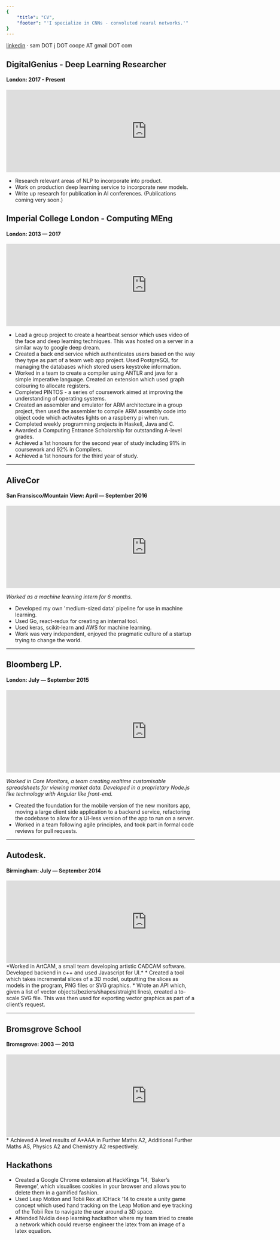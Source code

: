 ```yaml
---
{
    "title": "CV",
    "footer": "'I specialize in CNNs - convoluted neural networks.'"
}
---
```


[linkedin](https://uk.linkedin.com/in/samcoope)  ·  sam DOT j DOT coope  AT  gmail DOT com

## DigitalGenius - Deep Learning Researcher
#### London: 2017 - Present
<iframe src="https://www.google.com/maps/embed?pb=!1m18!1m12!1m3!1d2483.4505921755613!2d-0.02168928460090341!3d51.50494887963478!2m3!1f0!2f0!3f0!3m2!1i1024!2i768!4f13.1!3m3!1m2!1s0x487602cdae6dbaed%3A0x6ec7d6d13c8a5dbc!2sOne+Canada+Square!5e0!3m2!1sen!2suk!4v1504445515798" width="750" height="220" frameborder="0" style="border:0" allowfullscreen></iframe>

* Research relevant areas of NLP to incorporate into product.
* Work on production deep learning service to incorporate new models.
* Write up research for publication in AI conferences. (Publications coming very soon.)


## Imperial College London - Computing MEng  
#### London: 2013 — 2017

<!-- center and smaller -->
<iframe src="https://www.google.com/maps/embed?pb=!1m14!1m8!1m3!1d55432.212798926565!2d-0.17077476476634082!3d51.495268022028164!3m2!1i1024!2i768!4f13.1!3m3!1m2!1s0x48760567da220a01%3A0x31911b371c692e86!2sImperial+College+London!5e0!3m2!1sen!2sde!4v1477742970549" width="750" height="220" frameborder="0" style="border:0" allowfullscreen></iframe>

* Lead a group project to create a heartbeat sensor which uses video of the face and deep learning techniques. This was hosted on a server in a similar way to google deep dream.
* Created a back end service which authenticates users based on the way they type as part of a team web app project. Used PostgreSQL for managing the databases which stored users keystroke information.
* Worked in a team to create a compiler using ANTLR and java for a simple imperative language. Created an extension which used graph colouring to allocate registers.
* Completed PINTOS - a series of coursework aimed at improving the understanding of operating systems.
* Created an assembler and emulator for ARM architecture in a group project, then used the assembler to compile ARM assembly code into object code which activates lights on a raspberry pi when run.
* Completed weekly programming projects in Haskell, Java and C.
* Awarded a Computing Entrance Scholarship for outstanding A-level grades.
* Achieved a 1st honours for the second year of study including 91% in coursework and 92% in Compilers.
* Achieved a 1st honours for the third year of study.

---

## AliveCor
#### San Fransisco/Mountain View: April — September 2016
<iframe src="https://www.google.com/maps/embed?pb=!1m18!1m12!1m3!1d105542.57323541962!2d-122.12023763887525!3d37.44475520247819!2m3!1f0!2f0!3f0!3m2!1i1024!2i768!4f13.1!3m3!1m2!1s0x808fb7330ecb0619%3A0x4c630b1757435a35!2s444+Castro+St%2C+Mountain+View%2C+CA+94041%2C+USA!5e0!3m2!1sen!2sde!4v1477744295022" width="750" height="220" frameborder="0" style="border:0" allowfullscreen></iframe>

*Worked as a machine learning intern for 6 months.*
* Developed my own 'medium-sized data' pipeline for use in machine learning.
* Used Go, react-redux for creating an internal tool.
* Used keras, scikit-learn and AWS for machine learning.
* Work was very independent, enjoyed the pragmatic culture of a startup trying to change the world.

---

## Bloomberg LP.  
#### London: July — September 2015
<iframe src="https://www.google.com/maps/embed?pb=!1m18!1m12!1m3!1d39725.22409921913!2d-0.13460132791418394!3d51.51639887264544!2m3!1f0!2f0!3f0!3m2!1i1024!2i768!4f13.1!3m3!1m2!1s0x0%3A0xd7146b105a8c6e21!2sBloomberg+LP!5e0!3m2!1sen!2sde!4v1477744386985" width="750" height="220" frameborder="0" style="border:0" allowfullscreen></iframe>

*Worked in Core Monitors, a team creating realtime customisable spreadsheets for viewing market data. Developed in a proprietary Node.js like technology with Angular like front-end.*
* Created the foundation for the mobile version of the new monitors app, moving a large client side application to a backend service, refactoring the codebase to allow for a UI-less version of the app to run on a server.
* Worked in a team following agile principles, and took part in formal code reviews for pull requests.

---

## Autodesk.  
#### Birmingham: July — September 2014
<iframe src="https://www.google.com/maps/embed?pb=!1m18!1m12!1m3!1d63023.866986489025!2d-1.9115833170709673!3d52.47291920074207!2m3!1f0!2f0!3f0!3m2!1i1024!2i768!4f13.1!3m3!1m2!1s0x4870bbbb242ecf29%3A0x3f8afa292a74cbdb!2sAutodesk+Ltd!5e0!3m2!1sen!2sus!4v1477744451545" width="750" height="220" frameborder="0" style="border:0" allowfullscreen></iframe>
*Worked in ArtCAM, a small team developing artistic CADCAM software. Developed backend in c++ and used Javascript for UI.*
* Created a tool which takes incremental slices of a 3D model, outputting the slices as models in the program, PNG files or SVG graphics.
* Wrote an API which, given a list of vector objects(beziers/shapes/straight lines), created a to-scale SVG file. This was then used for exporting vector graphics as part of a client’s request.

---

## Bromsgrove School  
#### Bromsgrove: 2003 — 2013
<iframe src="https://www.google.com/maps/embed?pb=!1m18!1m12!1m3!1d181491.85269772084!2d-2.0999278837926183!3d52.35696235095914!2m3!1f0!2f0!3f0!3m2!1i1024!2i768!4f13.1!3m3!1m2!1s0x4870eb5a28dce871%3A0x5cacad95d9d1afb5!2sBromsgrove+School!5e0!3m2!1sen!2sus!4v1477744493353" width="750" height="220" frameborder="0" style="border:0" allowfullscreen></iframe>
* Achieved A level results of A*AAA in Further Maths A2, Additional Further Maths AS, Physics A2 and Chemistry A2 respectively.

## Hackathons

* Created a Google Chrome extension at HackKings ’14, ‘Baker’s Revenge’, which visualises cookies in your browser and allows you to delete them in a gamified fashion.
* Used Leap Motion and Tobii Rex at ICHack ’14 to create a unity game concept which used hand tracking on the Leap Motion and eye tracking of the Tobii Rex to navigate the user around a 3D space.
* Attended Nvidia deep learning hackathon where my team tried to create a network which could reverse engineer the latex from an image of a latex equation.
